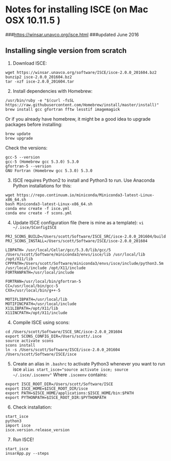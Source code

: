 # Notes for installing ISCE (on Mac OSX 10.11.5 )
###https://winsar.unavco.org/isce.html
###updated June 2016

## Installing single version from scratch


1) Download ISCE:
```
wget https://winsar.unavco.org/software/ISCE/isce-2.0.0_201604.bz2
bunzip2 isce-2.0.0_201604.bz2
tar -xzf isce-2.0.0_201604.tar
```


2) Install dependencies with Homebrew:
```
/usr/bin/ruby -e "$(curl -fsSL https://raw.githubusercontent.com/Homebrew/install/master/install)"
brew install gcc gfortran fftw lesstif imagemagick
```
Or if you already have homebrew, it might be a good idea to upgrade packages before installing:
```
brew update
brew upgrade
```
Check the versions:
```
gcc-5 --version
gcc-5 (Homebrew gcc 5.3.0) 5.3.0
gfortran-5 --version
GNU Fortran (Homebrew gcc 5.3.0) 5.3.0
```


3) ISCE requires Python2 to install and Python3 to run. Use Anaconda Python installations for this:
```
wget https://repo.continuum.io/miniconda/Miniconda3-latest-Linux-x86_64.sh
bash Miniconda3-latest-Linux-x86_64.sh
conda env create -f isce.yml
conda env create -f scons.yml
```


4) Update ISCE configuration file (here is mine as a template):
`vi ~/.isce/SConfigISCE`
```
PRJ_SCONS_BUILD=/Users/scott/Software/ISCE_SRC/isce-2.0.0_201604/build
PRJ_SCONS_INSTALL=/Users/scott/Software/ISCE/isce-2.0.0_201604

LIBPATH= /usr/local/Cellar/gcc/5.3.0/lib/gcc/5 /Users/scott/Software/miniconda3/envs/isce/lib /usr/local/lib /opt/X11/lib
CPPPATH=/Users/scott/Software/miniconda3/envs/isce/include/python3.5m /usr/local/include /opt/X11/include
FORTRANPATH=/usr/local/include 

FORTRAN=/usr/local/bin/gfortran-5
CC=/usr/local/bin/gcc-5
CXX=/usr/local/bin/g++-5

MOTIFLIBPATH=/usr/local/lib
MOTIFINCPATH=/usr/local/include
X11LIBPATH=/opt/X11/lib
X11INCPATH=/opt/X11/include
```


4) Compile ISCE using scons:
```
cd /Users/scott/Software/ISCE_SRC/isce-2.0.0_201604
export SCONS_CONFIG_DIR=/Users/scott/.isce
source activate scons
scons install 
ln -s /Users/scott/Software/ISCE/isce-2.0.0_201604 /Users/scott/Software/ISCE/isce 
```

5) Create an alias in `.bashrc` to activate Python3 whenever you want to run isce
`alias start_isce="source activate isce; source ~/.isce/.isceenv"`
Where `.isceenv` contains:
```
export ISCE_ROOT_DIR=/Users/scott/Software/ISCE
export ISCE_HOME=$ISCE_ROOT_DIR/isce
export PATH=$ISCE_HOME/applications:$ISCE_HOME/bin:$PATH
export PYTHONPATH=$ISCE_ROOT_DIR:$PYTHONPATH
```

6) Check installation:
```
start_isce
python3
import isce
isce.version.release_version
```

7) Run ISCE!
```
start_isce
insarApp.py --steps
```

